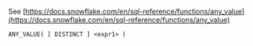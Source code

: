 See [https://docs.snowflake.com/en/sql-reference/functions/any_value](https://docs.snowflake.com/en/sql-reference/functions/any_value)
```
ANY_VALUE( [ DISTINCT ] <expr1> )
```
